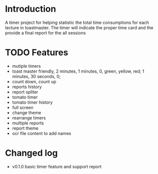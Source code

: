 # Introduction
A timer project for helping statistic the total time consumptions for each lecture in toastmaster. The timer will indicate the proper time card and the provide a final report for the all sessions

# TODO Features 
- mutiple timers
- toast master friendly, 2 minutes, 1 minutes, 0, green, yellow, red; 1 minutes, 30 seconds, 0;
- count down, count up
- reports history
- report spliter 
- tomato timer 
- tomato timer history
- full screen 
- change theme
- rearrange timers
- multiple reports
- report theme
- ocr file content to add names


# Changed log
- v0.1.0 basic timer feature and support report
